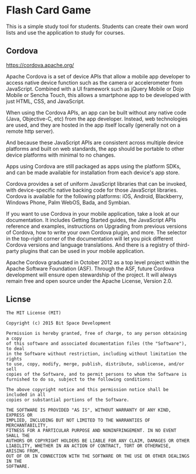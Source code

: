 # Flash Card Game

This is a simple study tool for students. Students can create their own word lists and use the application to study for courses.

## Cordova

https://cordova.apache.org/

Apache Cordova is a set of device APIs that allow a mobile app developer to access native device function such as the camera or accelerometer from JavaScript. Combined with a UI framework such as jQuery Mobile or Dojo Mobile or Sencha Touch, this allows a smartphone app to be developed with just HTML, CSS, and JavaScript.

When using the Cordova APIs, an app can be built without any native code (Java, Objective-C, etc) from the app developer. Instead, web technologies are used, and they are hosted in the app itself locally (generally not on a remote http server).

And because these JavaScript APIs are consistent across multiple device platforms and built on web standards, the app should be portable to other device platforms with minimal to no changes.

Apps using Cordova are still packaged as apps using the platform SDKs, and can be made available for installation from each device's app store.

Cordova provides a set of uniform JavaScript libraries that can be invoked, with device-specific native backing code for those JavaScript libraries. Cordova is available for the following platforms: iOS, Android, Blackberry, Windows Phone, Palm WebOS, Bada, and Symbian.

If you want to use Cordova in your mobile application, take a look at our documentation. It includes Getting Started guides, the JavaScript APIs reference and examples, instructions on Upgrading from previous versions of Cordova, how to write your own Cordova plugin, and more. The selector in the top-right corner of the documentation will let you pick different Cordova versions and language translations. And there is a registry of third-party plugins that can be used in your mobile application.

Apache Cordova graduated in October 2012 as a top level project within the Apache Software Foundation (ASF). Through the ASF, future Cordova development will ensure open stewardship of the project. It will always remain free and open source under the Apache License, Version 2.0.

## Licnse
```
The MIT License (MIT)

Copyright (c) 2015 Bit Space Development

Permission is hereby granted, free of charge, to any person obtaining a copy
of this software and associated documentation files (the "Software"), to deal
in the Software without restriction, including without limitation the rights
to use, copy, modify, merge, publish, distribute, sublicense, and/or sell
copies of the Software, and to permit persons to whom the Software is
furnished to do so, subject to the following conditions:

The above copyright notice and this permission notice shall be included in all
copies or substantial portions of the Software.

THE SOFTWARE IS PROVIDED "AS IS", WITHOUT WARRANTY OF ANY KIND, EXPRESS OR
IMPLIED, INCLUDING BUT NOT LIMITED TO THE WARRANTIES OF MERCHANTABILITY,
FITNESS FOR A PARTICULAR PURPOSE AND NONINFRINGEMENT. IN NO EVENT SHALL THE
AUTHORS OR COPYRIGHT HOLDERS BE LIABLE FOR ANY CLAIM, DAMAGES OR OTHER
LIABILITY, WHETHER IN AN ACTION OF CONTRACT, TORT OR OTHERWISE, ARISING FROM,
OUT OF OR IN CONNECTION WITH THE SOFTWARE OR THE USE OR OTHER DEALINGS IN THE
SOFTWARE.
```
